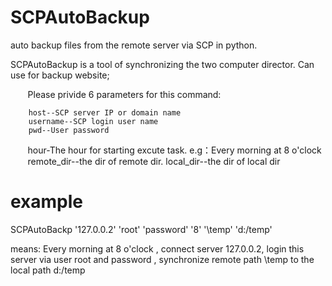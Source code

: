 # SCPAutoBackup
auto backup files from the remote server via SCP in python.




SCPAutoBackup is a tool of synchronizing the two computer director.
Can use for backup website;

        Please privide 6 parameters for this command:

        host--SCP server IP or domain name
        username--SCP login user name
        pwd--User password
        hour-The hour for starting excute task. e.g：Every morning at 8 o'clock
        remote_dir--the dir of remote dir.
        local_dir--the dir of local dir
        

# example
SCPAutoBackp '127.0.0.2' 'root' 'password' '8' '\temp' 'd:/temp'

means: Every morning at 8 o'clock , connect server 127.0.0.2, login this server via user root and password , synchronize remote  path \temp to the local path d:/temp
